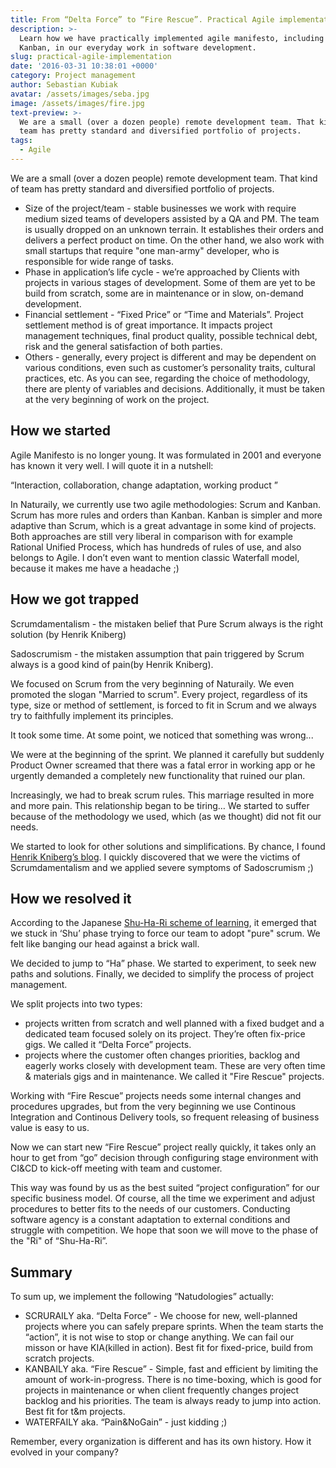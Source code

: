 ```yaml
---
title: From “Delta Force” to “Fire Rescue”. Practical Agile implementation.
description: >-
  Learn how we have practically implemented agile manifesto, including Scrum and
  Kanban, in our everyday work in software development. 
slug: practical-agile-implementation
date: '2016-03-31 10:38:01 +0000'
category: Project management
author: Sebastian Kubiak
avatar: /assets/images/seba.jpg
image: /assets/images/fire.jpg
text-preview: >-
  We are a small (over a dozen people) remote development team. That kind of
  team has pretty standard and diversified portfolio of projects.
tags:
  - Agile
---
```


We are a small (over a dozen people) remote development team. That kind of team has pretty standard and diversified portfolio of projects.

* Size of the project/team -  stable businesses we work with require medium sized teams of developers assisted by a QA and PM. The team is usually dropped on an unknown terrain. It establishes their orders and delivers a perfect product on time. On the other hand, we also work with small startups that require "one man-army" developer, who is responsible for wide range of tasks.
* Phase in application’s life cycle - we’re approached by Clients with projects in various stages of development. Some of them are yet to be build from scratch, some are in maintenance or in slow, on-demand development.
* Financial settlement - “Fixed Price” or “Time and Materials”. Project settlement method is of great importance. It impacts project management techniques, final product quality, possible technical debt, risk and the general satisfaction of both parties.
* Others - generally, every project is different and may be dependent on various conditions, even such as customer’s personality traits, cultural practices, etc.
As you can see, regarding the choice of methodology, there are plenty of variables and decisions. Additionally, it must be taken at the very beginning of work on the project.

## How we started
Agile Manifesto is no longer young. It was formulated in 2001 and everyone has known it very well. I will quote it in a nutshell:

“Interaction, collaboration, change adaptation, working product ”

In Naturaily, we currently use two agile methodologies: Scrum and Kanban. Scrum has more rules and orders than Kanban. Kanban is simpler and more adaptive than Scrum, which is a great advantage in some kind of projects. Both approaches are still very liberal in comparison with for example Rational Unified Process, which has hundreds of rules of use, and also belongs to Agile.
I don’t even want to mention classic Waterfall model, because it makes me have a headache ;)

## How we got trapped
Scrumdamentalism - the mistaken belief that Pure Scrum always is the right solution (by Henrik Kniberg)

Sadoscrumism - the mistaken assumption that pain triggered by Scrum always is a good kind of pain(by Henrik Kniberg).

We focused on Scrum from the very beginning of Naturaily. We even promoted the slogan "Married to scrum". Every project, regardless of its type, size or method of settlement, is forced to fit in Scrum and we always try to faithfully implement its principles.

It took some time. At some point, we noticed that something was wrong...

We were at the beginning of the sprint. We planned it carefully but suddenly Product Owner screamed that there was a fatal error in working app or he urgently demanded a completely new functionality that ruined our plan.

Increasingly, we had to break scrum rules. This marriage resulted in more and more pain. This relationship began to be tiring… We started to suffer because of the methodology we used, which (as we thought) did not fit our needs.

We started to look for other solutions and simplifications. By chance, I found [Henrik Kniberg’s blog](http://blog.crisp.se). I quickly discovered that we were the victims of Scrumdamentalism and we applied severe symptoms of Sadoscrumism ;)

## How we resolved it
According to the Japanese [Shu-Ha-Ri scheme of learning](https://en.wikipedia.org/wiki/Shuhari), it emerged that we stuck in ‘Shu’ phase trying to force our team to adopt "pure" scrum. We felt like banging our head against a brick wall.

We decided to jump to “Ha” phase. We started to experiment, to seek new paths and solutions. Finally, we decided to simplify the process of project management.

We split projects into two types:
* projects written from scratch and well planned with a fixed budget and a dedicated team focused solely on its project. They’re often fix-price gigs. We called it “Delta Force” projects.
* projects where the customer often changes priorities, backlog and eagerly works closely with development team. These are very often time & materials gigs and in maintenance. We called it "Fire Rescue" projects.

Working with “Fire Rescue” projects needs some internal changes and procedures upgrades, but from the very beginning we use Continous Integration and Continous Delivery tools, so frequent releasing of business value is easy to us.

Now we can start new “Fire Rescue” project really quickly, it takes only an hour to get from “go” decision through configuring stage environment with CI&CD to kick-off meeting with team and customer.

This way was found by us as the best suited “project configuration” for our specific business model. Of course, all the time we experiment and adjust procedures to better fits to the needs of our customers. Conducting software agency is a constant adaptation to external conditions and struggle with competition. We hope that soon we will move to the phase of the "Ri" of “Shu-Ha-Ri”.

## Summary
To sum up, we implement the following “Natudologies” actually:
* SCRURAILY aka. “Delta Force” - We choose for new, well-planned projects where you can safely prepare sprints. When the team starts the “action”, it is not wise to stop or change anything. We can fail our misson or have KIA(killed in action). Best fit for fixed-price, build from scratch projects.
* KANBAILY aka. “Fire Rescue” - Simple, fast and efficient by limiting the amount of work-in-progress. There is no time-boxing, which is good for projects in maintenance or when client frequently changes project backlog and his priorities. The team is always ready to jump into action. Best fit for t&m projects.
* WATERFAILY aka. “Pain&NoGain” - just kidding ;)

Remember, every organization is different and has its own history. How it evolved in your company?

